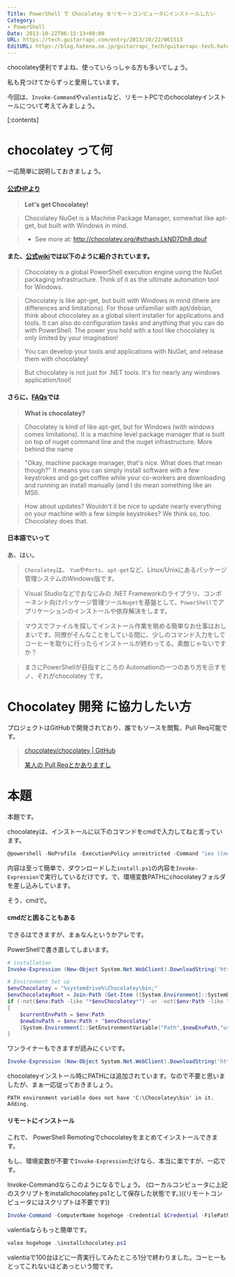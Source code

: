 ```yaml
---
Title: PowerShell で Chocolatey をリモートコンピュータにインストールしたい
Category:
- PowerShell
Date: 2013-10-22T06:15:13+09:00
URL: https://tech.guitarrapc.com/entry/2013/10/22/061513
EditURL: https://blog.hatena.ne.jp/guitarrapc_tech/guitarrapc-tech.hatenablog.com/atom/entry/12921228815711195325
---
```


chocolatey便利ですよね、使っていらっしゃる方も多いでしょう。

私も見つけてからずっと愛用しています。

今回は、`Invoke-Command`や`valentia`など、リモートPCでのchocolateyインストールについて考えてみましょう。

[:contents]

# chocolatey って何

一応簡単に説明しておきましょう。

#### [公式HPより](http://chocolatey.org/)


> **Let's get Chocolatey!**

> Chocolatey NuGet is a Machine Package Manager, somewhat like apt-get, but built with Windows in mind.

> - See more at: http://chocolatey.org/#sthash.LkND7Dh8.dpuf


#### また、[公式wiki](https://github.com/chocolatey/chocolatey/wiki#chocolatey)では以下のように紹介されています。

> Chocolatey is a global PowerShell execution engine using the NuGet packaging infrastructure. Think of it as the ultimate automation tool for Windows.

> Chocolatey is like apt-get, but built with Windows in mind (there are differences and limitations). For those unfamiliar with apt/debian, think about chocolatey as a global silent installer for applications and tools. It can also do configuration tasks and anything that you can do with PowerShell. The power you hold with a tool like chocolatey is only limited by your imagination!

> You can develop your tools and applications with NuGet, and release them with chocolatey!

> But chocolatey is not just for .NET tools. It's for nearly any windows application/tool!


#### さらに、[FAQs](https://github.com/chocolatey/chocolatey/wiki/ChocolateyFAQs#what-is-chocolatey)では


> **What is chocolatey?**

> Chocolatey is kind of like apt-get, but for Windows (with windows comes limitations). It is a machine level package manager that is built on top of nuget command line and the nuget infrastructure.
More behind the name

> "Okay, machine package manager, that's nice. What does that mean though?" It means you can simply install software with a few keystrokes and go get coffee while your co-workers are downloading and running an install manually (and I do mean something like an MSI).

> How about updates? Wouldn't it be nice to update nearly everything on your machine with a few simple keystrokes? We think so, too. Chocolatey does that.


#### 日本語でいって

あ、はい。

> `Chocolatey`は、 `Yum`や`Ports`、`apt-get`など、Linux/Unixにあるパッケージ管理システムのWindows版です。

> Visual Studioなどでおなじみの .NET Frameworkのライブラリ、コンポーネント向けパッケージ管理ツール`Nuget`を基盤として、`PowerShell`でアプリケーションのインストールや依存解決をします。

> マウスでファイルを探してインストール作業を眺める簡単なお仕事はおしまいです。同僚がそんなことをしている間に、少しのコマンド入力をしてコーヒーを取りに行ったらインストールが終わってる。素敵じゃないですか？

> まさにPowerShellが目指すところの Automationの一つのあり方を示すモノ、それがchocolatey です。


# Chocolatey 開発 に協力したい方

プロジェクトはGitHubで開発されており、誰でもソースを閲覧、Pull Req可能です。

> [chocolatey/chocolatey | GitHub](https://github.com/chocolatey/chocolatey)
>
> [某人の Pull Reqとかありますし](https://github.com/chocolatey/chocolatey/pull/332)


# 本題

本題です。

chocolateyは、インストールに以下のコマンドをcmdで入力してねと言っています。

```ps1
@powershell -NoProfile -ExecutionPolicy unrestricted -Command "iex ((new-object net.webclient).DownloadString('https://chocolatey.org/install.ps1'))" && SET PATH=%PATH%;%systemdrive%\chocolatey\bin
```

内容は至って簡単で、ダウンロードした`install.ps1`の内容を`Invoke-Expression`で実行しているだけです。で、環境変数PATHにchocolateyフォルダを差し込みしています。

そう、cmdで。


#### cmdだと困ることもある

できるはできますが、まぁなんというかアレです。

PowerShellで書き直してしまいます。

```ps1
# installation
Invoke-Expression (New-Object System.Net.WebClient).DownloadString('https://chocolatey.org/install.ps1')

# Environment Set up
$envChocolatey = "%systemdrive%\Chocolatey\bin;"
$envChocolateyRoot = Join-Path (Get-Item ([System.Environment]::SystemDirectory)).Root "Chocolatey\bin"
if (-not($env:Path -like "*$envChocolatey*") -or -not($env:Path -like "*$envChocolateyRoot*"))
{
    $currentEnvPath = $env:Path
    $newEnvPath = $env:Path + "$envChocolatey"
    [System.Environment]::SetEnvironmentVariable("Path",$newEnvPath,"user")
}
```

ワンライナーもできますが読みにくいです。


```ps1
Invoke-Expression (New-Object System.Net.WebClient).DownloadString('https://chocolatey.org/install.ps1');$envChocolatey = "%systemdrive%\Chocolatey\bin;";$envChocolateyRoot = Join-Path (Get-Item ([System.Environment]::SystemDirectory)).Root "Chocolatey\bin";if (-not($env:Path -like "*$envChocolatey*") -or -not($env:Path -like "*$envChocolateyRoot*")){$currentEnvPath = $env:Path;$newEnvPath = $env:Path + "$envChocolatey";[System.Environment]::SetEnvironmentVariable("Path",$newEnvPath,"user")}
```

chocolateyインストール時にPATHには追加されています。なので不要と思いましたが、まぁ一応従っておきましょう。

```
PATH environment variable does not have 'C:\Chocolatey\bin' in it. Adding.
```

#### リモートにインストール

これで、 PowerShell Remotingでchocolateyをまとめてインストールできます。

もし、環境変数が不要で`Invoke-Expression`だけなら、本当に楽ですが、一応です。

Invoke-Commandならこのようになるでしょう。 (ローカルコンピュータに上記のスクリプトをinstallchocolatey.ps1として保存した状態です。)((リモートコンピュータにはスクリプトは不要です))

```ps1
Invoke-Command -ComputerName hogehoge -Credential $Credential -FilePath .\installchocolatey.ps1
```

valentiaならもっと簡単です。

```ps1
valea hogehoge .\installchocolatey.ps1
```

valentiaで100台ほどに一斉実行してみたところ1分で終わりました。コーヒーもとってこれないほどあっという間です。
